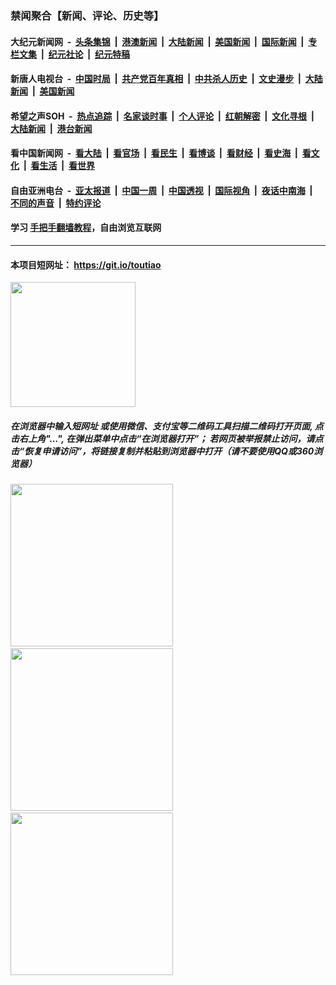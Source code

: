 ### 禁闻聚合【新闻、评论、历史等】

#### 大纪元新闻网 &nbsp;-&nbsp; [头条集锦](indexes/E头条集锦.md?t=02240231) &nbsp;|&nbsp; [港澳新闻](indexes/E港澳新闻.md?t=02240231)  &nbsp;|&nbsp; [大陆新闻](indexes/E大陆新闻.md?t=02240231) &nbsp;|&nbsp; [美国新闻](indexes/E美国新闻.md?t=02240231) &nbsp;|&nbsp; [国际新闻](indexes/E国际新闻.md?t=02240231) &nbsp;|&nbsp; [专栏文集](indexes/E专栏文集.md?t=02240231) &nbsp;|&nbsp; [纪元社论](indexes/E纪元社论.md?t=02240231) &nbsp;|&nbsp; [纪元特稿](indexes/E纪元特稿.md?t=02240231) 

#### 新唐人电视台 &nbsp;-&nbsp; [中国时局](indexes/N中国时局.md?t=02240231) &nbsp;|&nbsp; [共产党百年真相](indexes/N共产党百年真相.md?t=02240231) &nbsp;|&nbsp; [中共杀人历史](indexes/N中共杀人历史.md?t=02240231) &nbsp;|&nbsp; [文史漫步](indexes/N文史漫步.md?t=02240231) &nbsp;|&nbsp; [大陆新闻](indexes/N大陆新闻.md?t=02240231) &nbsp;|&nbsp; [美国新闻](indexes/N美国新闻.md?t=02240231)

#### 希望之声SOH &nbsp;-&nbsp; [热点追踪](indexes/H热点追踪.md?t=02240231) &nbsp;|&nbsp; [名家谈时事](indexes/H名家谈时事.md?t=02240231) &nbsp;|&nbsp; [个人评论](indexes/H个人评论.md?t=02240231)  &nbsp;|&nbsp; [红朝解密](indexes/H红朝解密.md?t=02240231) &nbsp;|&nbsp; [文化寻根](indexes/H文化寻根.md?t=02240231) &nbsp;|&nbsp; [大陆新闻](indexes/H大陆新闻.md?t=02240231) &nbsp;|&nbsp; [港台新闻](indexes/H港台新闻.md?t=02240231)

#### 看中国新闻网 &nbsp;-&nbsp; [看大陆](indexes/S看大陆.md?t=02240231) &nbsp;|&nbsp; [看官场](indexes/S看官场.md?t=02240231) &nbsp;|&nbsp; [看民生](indexes/S看民生.md?t=02240231)  &nbsp;|&nbsp; [看博谈](indexes/S看博谈.md?t=02240231) &nbsp;|&nbsp; [看财经](indexes/S看财经.md?t=02240231) &nbsp;|&nbsp; [看史海](indexes/S看史海.md?t=02240231) &nbsp;|&nbsp; [看文化](indexes/S看文化.md?t=02240231) &nbsp;|&nbsp; [看生活](indexes/S看生活.md?t=02240231) &nbsp;|&nbsp; [看世界](indexes/S看世界.md?t=02240231)

#### 自由亚洲电台 &nbsp;-&nbsp; [亚太报道](indexes/R亚太报道.md?t=02240231) &nbsp;|&nbsp; [中国一周](indexes/R中国一周.md?t=02240231) &nbsp;|&nbsp; [中国透视](indexes/R中国透视.md?t=02240231)  &nbsp;|&nbsp; [国际视角](indexes/R国际视角.md?t=02240231) &nbsp;|&nbsp; [夜话中南海](indexes/R夜话中南海.md?t=02240231) &nbsp;|&nbsp; [不同的声音](indexes/R不同的声音.md?t=02240231) &nbsp;|&nbsp; [特约评论](indexes/R特约评论.md?t=02240231)

#### 学习 [手把手翻墙教程](https://github.com/gfw-breaker/guides/wiki)，自由浏览互联网

----

#### 本项目短网址： https://git.io/toutiao
<img src="https://raw.githubusercontent.com/gfw-breaker/banned-news/master/scripts/img/qr.png" width="200px"/>  

##### 在浏览器中输入短网址 或使用微信、支付宝等二维码工具扫描二维码打开页面, 点击右上角"...", 在弹出菜单中点击“在浏览器打开”； 若网页被举报禁止访问，请点击“恢复申请访问”，将链接复制并粘贴到浏览器中打开（请不要使用QQ或360浏览器）

<img src="https://raw.githubusercontent.com/gfw-breaker/banned-news/master/scripts/img/1.png" width="260px"/> &nbsp; <img src="https://raw.githubusercontent.com/gfw-breaker/banned-news/master/scripts/img/2.png" width="260px"/> &nbsp; <img src="https://raw.githubusercontent.com/gfw-breaker/banned-news/master/scripts/img/3.png" width="260px"/>
